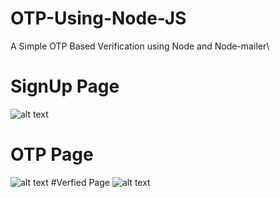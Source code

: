 # OTP-Using-Node-JS
A Simple OTP Based Verification using Node and Node-mailer\
# SignUp Page
![alt text](https://user-images.githubusercontent.com/24708206/128484557-164305ca-8492-42d9-b5f9-c902294d7a98.JPG)
# OTP Page
![alt text](https://user-images.githubusercontent.com/24708206/128484579-b55306ae-1a07-43f2-82ea-b0e32c720bc6.JPG)
#Verfied Page
![alt text](https://user-images.githubusercontent.com/24708206/128484599-74aee20b-7249-4fad-93da-78cb41073eb1.JPG)
